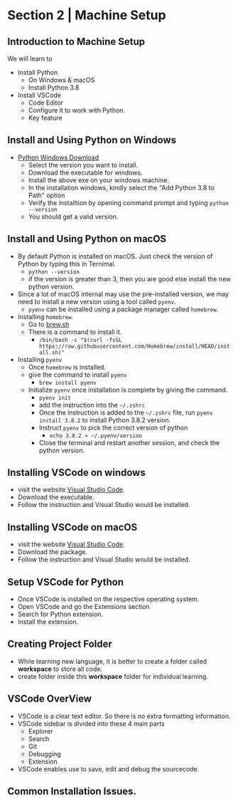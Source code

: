 # Section 2 | Machine Setup #
## Introduction to Machine Setup ##

We will learn to 

* Install Python
    - On Windows & macOS
    - Install Python 3.8
* Install VSCode
    - Code Editor
    - Configure it to work with Python.
    - Key feature 

## Install and Using Python on Windows ##

* [Python Windows Download](https://www.python.org/downloads/windows/)
    - Select the version you want to install.
    - Download the executable for windows.
    - Install the above exe on your windows machine.
    - In the installation windows, kindly select the "Add Python 3.8 to Path" option
    - Verify the installtion by opening command prompt and typing `python --version`
    - You should get a valid version.

## Install and Using Python on macOS ##

* By default Python is installed on macOS. Just check the version of Python by typing this in Ternimal. 
    * `python --version`
    * if the version is greater than 3, then you are good else install the new python version.
* Since a lot of macOS internal may use the pre-installed version, we may need to install a new version using a tool called `pyenv`.
    * `pyenv` can be installed using a package manager called `homebrew`.
* Installing `homebrew`.
    * Go to [brew.sh](https://brew.sh/)
    * There is a command to install it.
        * `/bin/bash -c "$(curl -fsSL https://raw.githubusercontent.com/Homebrew/install/HEAD/install.sh)"`
* Installing `pyenv`
    * Once `homebrew` is installed.
    * give the command to install `pyenv`
        * `brew install pyenv`
    * Initialize `pyenv` once installation is complete by giving the command.
        * `pyenv init`
        * add the instruction into the `~/.zshrc`
        * Once the instruction is added to the `~/.zshrc` file, run `pyenv install 3.8.2` to install Python 3.8.2 version.
        * Instruct `pyenv` to pick the correct version of python
            * `echo 3.8.2 > ~/.pyenv/version`
        * Close the terminal and restart another session, and check the python version.

## Installing VSCode on windows ##

* visit the website [Visual Studio Code](https://code.visualstudio.com/).
* Download the executable.
* Follow the instruction and Visual Studio would be installed.

## Installing VSCode on macOS ##

* visit the website [Visual Studio Code](https://code.visualstudio.com/).
* Download the package.
* Follow the instruction and Visual Studio would be installed.


## Setup VSCode for Python ##

* Once VSCode is installed on the respective operating system.
* Open VSCode and go the Extensions section
* Search for Python extension. 
* Install the extension.

## Creating Project Folder ##

* While learning new language, it is better to create a folder called **workspace** to store all code.
* create folder inside this **workspace** folder for individual learning.

## VSCode OverView ##

* VSCode is a clear text editor. So there is no extra formatting information.
* VSCode sidebar is divided into these 4 main parts
    * Explorer
    * Search
    * Git
    * Debugging
    * Extension
* VSCode enables use to save, edit and debug the sourcecode.

## Common Installation Issues. ##